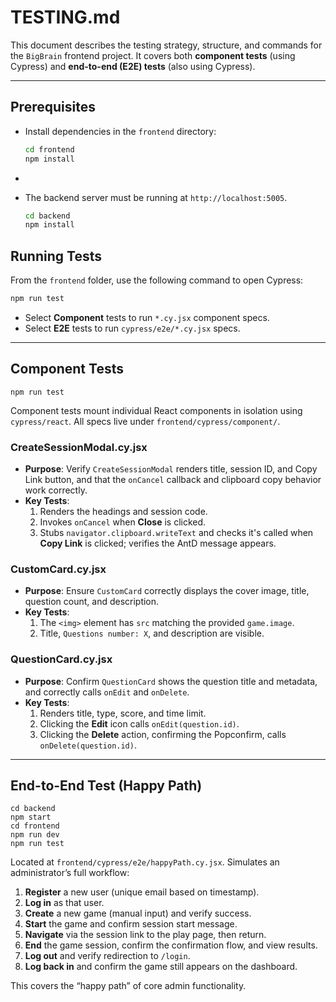 # TESTING.md

This document describes the testing strategy, structure, and commands for the `BigBrain` frontend project. It covers both **component tests** (using Cypress) and **end-to-end (E2E) tests** (also using Cypress).

---

## Prerequisites

- Install dependencies in the `frontend` directory:
  ```bash
  cd frontend
  npm install
  ```
- ```

  ```
- The backend server must be running at `http://localhost:5005`.
  ```bash
  cd backend
  npm install
  ```

## Running Tests

From the `frontend` folder, use the following command to open Cypress:

```bash
npm run test
```

- Select **Component** tests to run `*.cy.jsx` component specs.
- Select **E2E** tests to run `cypress/e2e/*.cy.jsx` specs.

---

## Component Tests

```shell
npm run test
```

Component tests mount individual React components in isolation using `cypress/react`. All specs live under `frontend/cypress/component/`.

### CreateSessionModal.cy.jsx

- **Purpose**: Verify `CreateSessionModal` renders title, session ID, and Copy Link button, and that the `onCancel` callback and clipboard copy behavior work correctly.
- **Key Tests**:
  1. Renders the headings and session code.
  2. Invokes `onCancel` when **Close** is clicked.
  3. Stubs `navigator.clipboard.writeText` and checks it's called when **Copy Link** is clicked; verifies the AntD message appears.

### CustomCard.cy.jsx

- **Purpose**: Ensure `CustomCard` correctly displays the cover image, title, question count, and description.
- **Key Tests**:
  1. The `<img>` element has `src` matching the provided `game.image`.
  2. Title, `Questions number: X`, and description are visible.

### QuestionCard.cy.jsx

- **Purpose**: Confirm `QuestionCard` shows the question title and metadata, and correctly calls `onEdit` and `onDelete`.
- **Key Tests**:
  1. Renders title, type, score, and time limit.
  2. Clicking the **Edit** icon calls `onEdit(question.id)`.
  3. Clicking the **Delete** action, confirming the Popconfirm, calls `onDelete(question.id)`.

---

## End-to-End Test (Happy Path)

```shell
cd backend
npm start
cd frontend
npm run dev
npm run test
```

Located at `frontend/cypress/e2e/happyPath.cy.jsx`. Simulates an administrator’s full workflow:

1. **Register** a new user (unique email based on timestamp).
2. **Log in** as that user.
3. **Create** a new game (manual input) and verify success.
4. **Start** the game and confirm session start message.
5. **Navigate** via the session link to the play page, then return.
6. **End** the game session, confirm the confirmation flow, and view results.
7. **Log out** and verify redirection to `/login`.
8. **Log back in** and confirm the game still appears on the dashboard.

This covers the “happy path” of core admin functionality.
